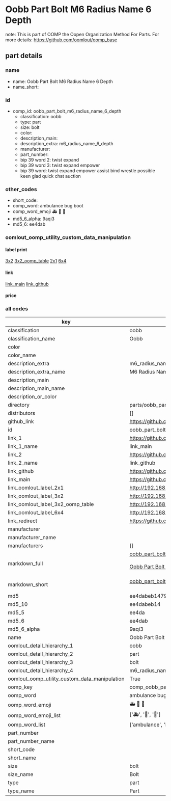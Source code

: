# Oobb Part Bolt M6 Radius Name 6 Depth  

note: This is part of OOMP the Oopen Organization Method For Parts. For more details: https://github.com/oomlout/oomp_base

##  part details
  







### name
* name: Oobb Part Bolt M6 Radius Name 6 Depth
* name_short: 
### id
* oomp_id: oobb_part_bolt_m6_radius_name_6_depth
  * classification: oobb
  * type: part
  * size: bolt
  * color: 
  * description_main: 
  * description_extra: m6_radius_name_6_depth
  * manufacturer: 
  * part_number: 
  * bip 39 word 2: twist expand
  * bip 39 word 3: twist expand empower
  * bip 39 word: twist expand empower assist bind wrestle possible keen glad quick chat auction

### other_codes
* short_code: 
* oomp_word: ambulance bug boot
* oomp_word_emoji :ambulance: :bug: :boot:
* md5_6_alpha: 9aqi3
* md5_6: ee4dab






### oomlout_oomp_utility_custom_data_manipulation
#### label print
[3x2](http://192.168.1.245:1112/?label=oomp%209aqi3)
[3x2_oomp_table](http://192.168.1.108:1112/?label=oomp%209aqi3)
[2x1](http://192.168.1.242:1112/?label=oomp%209aqi3)
[6x4](http://192.168.1.55:1112/?label=oomp%209aqi3)    

#### link

[link_main](https://github.com/oomlout/oomlout_oomp_version_1_messy/tree/main/parts/oobb_part_bolt_m6_radius_name_6_depth) [link_github](https://github.com/oomlout/oomlout_oomp_version_1_messy/tree/main/parts/oobb_part_bolt_m6_radius_name_6_depth)                             

#### price







### all codes 
| key | value |  
| --- | --- |  
| classification | oobb |  
| classification_name | Oobb |  
| color |  |  
| color_name |  |  
| description_extra | m6_radius_name_6_depth |  
| description_extra_name | M6 Radius Name 6 Depth |  
| description_main |  |  
| description_main_name |  |  
| description_or_color |   |  
| directory | parts/oobb_part_bolt_m6_radius_name_6_depth |  
| distributors | [] |  
| github_link | https://github.com/oomlout/oomlout_oomp_part_src/tree/main/parts/oobb_part_bolt_m6_radius_name_6_depth |  
| id | oobb_part_bolt_m6_radius_name_6_depth |  
| link_1 | https://github.com/oomlout/oomlout_oomp_version_1_messy/tree/main/parts/oobb_part_bolt_m6_radius_name_6_depth |  
| link_1_name | link_main |  
| link_2 | https://github.com/oomlout/oomlout_oomp_version_1_messy/tree/main/parts/oobb_part_bolt_m6_radius_name_6_depth |  
| link_2_name | link_github |  
| link_github | https://github.com/oomlout/oomlout_oomp_version_1_messy/tree/main/parts/oobb_part_bolt_m6_radius_name_6_depth |  
| link_main | https://github.com/oomlout/oomlout_oomp_version_1_messy/tree/main/parts/oobb_part_bolt_m6_radius_name_6_depth |  
| link_oomlout_label_2x1 | http://192.168.1.242:1112/?label=oomp%209aqi3 |  
| link_oomlout_label_3x2 | http://192.168.1.245:1112/?label=oomp%209aqi3 |  
| link_oomlout_label_3x2_oomp_table | http://192.168.1.108:1112/?label=oomp%209aqi3 |  
| link_oomlout_label_6x4 | http://192.168.1.55:1112/?label=oomp%209aqi3 |  
| link_redirect | https://github.com/oomlout/oomlout_oomp_version_1_messy/tree/main/parts/oobb_part_bolt_m6_radius_name_6_depth |  
| manufacturer |  |  
| manufacturer_name |  |  
| manufacturers | [] |  
| markdown_full | [oobb_part_bolt_m6_radius_name_6_depth](none)<br>[](none)<br>[Oobb Part Bolt M6 Radius Name 6 Depth](none)<br><br> |  
| markdown_short | [oobb_part_bolt_m6_radius_name_6_depth](none)<br><br> |  
| md5 | ee4dabeb1479b513f90b20dc92140f5c |  
| md5_10 | ee4dabeb14 |  
| md5_5 | ee4da |  
| md5_6 | ee4dab |  
| md5_6_alpha | 9aqi3 |  
| name | Oobb Part Bolt M6 Radius Name 6 Depth |  
| oomlout_detail_hierarchy_1 | oobb |  
| oomlout_detail_hierarchy_2 | part |  
| oomlout_detail_hierarchy_3 | bolt |  
| oomlout_detail_hierarchy_4 | m6_radius_name_6_depth |  
| oomlout_oomp_utility_custom_data_manipulation | True |  
| oomp_key | oomp_oobb_part_bolt_m6_radius_name_6_depth |  
| oomp_word | ambulance bug boot |  
| oomp_word_emoji | :ambulance: :bug: :boot: |  
| oomp_word_emoji_list | [':ambulance:', ':bug:', ':boot:'] |  
| oomp_word_list | ['ambulance', 'bug', 'boot'] |  
| part_number |  |  
| part_number_name |  |  
| short_code |  |  
| short_name |  |  
| size | bolt |  
| size_name | Bolt |  
| type | part |  
| type_name | Part |  
